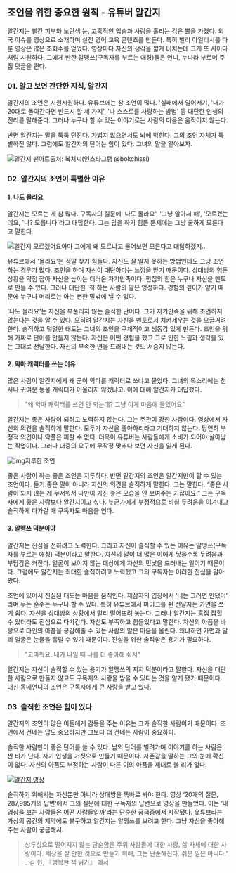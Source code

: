 ## 조언을 위한 중요한 원칙 - 유튜버 알간지

알간지는 빨간 피부와 노란색 눈, 고혹적인 입술과 사람을 홀리는 검은 뿔을 가졌다.
외국 이슈를 영상으로 소개하며 실전 영어 교육 콘텐츠를 만든다.
특히 빌리 아일리시를 다룬 영상은 많은 조회수를 얻었다.
영상마다 자신의 생각을 짧게 비치는데 그게 또 사이다처럼 시원하다.
그에게 반한 알맹쓰(구독자를 부르는 애칭)들은 언니, 누나라 부르며 주접 댓글을 떤다.

### 01. 알고 보면 간단한 지식, 알간지 
알간지의 조언은 시원시원하다.
유튜브에는 참 조언이 많다.
'실패에서 일어서기, '내가 20대로 돌아간다면 반드시 할 세 가지', '나 스스로를 사랑하는 방법' 등 대단한 인생의 진리를 말해준다.
그러나 누구나 할 수 있는 이야기로는 사람의 마음은 움직이지 않는다.


반면 알간지는 말을 툭툭 던진다.
가볍지 않으면서도 뇌에 박힌다.
그의 조언 자체가 특별하진 않다.
그럼에도 알간지의 단어는 힘이 있다.
그녀의 말을 알아보자.

![알간지 팬아트](https://blog.kakaocdn.net/dn/lLK5p/btqDL4SLetg/XrDHPfbEeTrmFUMr8RTQC1/img.png)출처: 복치씨(인스타그램 @bokchissi) 

### 02. 알간지의 조언이 특별한 이유
#### 1. 나도 몰라요

알간지는 모르는 게 참 많다.
구독자의 질문에 '나도 몰라요', '그냥 알아서 해', '모르겠는데요, '나? 모릅니다'라고 대답한다.
그는 답을 하기 힘든 문제에는 그냥 쿨하게 모른다고 말한다.


![알간지 모르겠어요](https://blog.kakaocdn.net/dn/OBAyl/btqDMGRmWOn/RC6mJUoPJ9DroYoHaYFY41/img.png)아마 그에게 왜 모르냐고 물어보면 모른다고 대답하겠지...


유튜브에서 '몰라요'는 정말 찾기 힘들다.
자신도 잘 알지 못하는 방법인데도 그냥 조언하는 경우가 많다.
조언을 하며 자신이 대단하다는 느낌을 받기 때문이다.
상대방의 힘든 상황을 약점 잡아 자신을 높이는 더러운 자기만족이다.
편집의 힘은 누구나 자신을 멘토로 만들 수 있다.
그러나 대단한 '척'하는 사람의 말은 엉성하다.
경험의 깊이가 얕기 때문에 누구나 머리로는 아는 뻔한 말밖에 낼 수 없다.

'나도 몰라요'는 자신을 부풀리지 않는 솔직한 단어다.
그가 자기만족을 위해 조언하지 않는다는 것을 알 수 있다.
오히려 알간지는 자신을 멘토로서 치켜세우는 것을 오글거려한다.
솔직하고 털털한 태도는 그녀의 조언을 구체적이고 생동감 있게 만든다.
조언을 위해 가짜로 단어를 만들지 않는다.
자신은 어떤 경험을 했고 그로 인한 느낌과 생각을 있는 그대로 전달한다.
자신의 부족한 면을 드러내는 것도 서슴지 않는다.


#### 2. 악마 캐릭터를 쓰는 이유

많은 사람이 알간지에게 왜 굳이 악마를 캐릭터로 쓰냐고 물었다.
그녀의 목소리에는 천사나 귀여운 동물 캐릭터가 어울리지 않겠냐고.
이에 대해 알간지가 대답했다.


>  "왜 악마 캐릭터를 쓰면 안 되는데? 그냥 이게 마음에 들었어요" 

알간지는 좋은 사람이 되려고 노력하지 않는다.
그는 주관이 강한 사람이다.
영상에서 자신의 의견을 솔직하게 말한다.
모두가 자신을 좋아하리라고 기대하지 않는다.
당연히 부정적 의견이나 악플은 피할 수 없다.
더욱이 유튜버는 사람들에게 소비가 되어야 살아남는 직업이다.
그러나 대중의 요구에 무작정 맞추다 보면 자신을 잃게 된다.


![img](https://blog.kakaocdn.net/dn/b9NhUh/btqDO02sfc9/tRYLgKkIqXfXUofLh8xYo1/img.png)지루한 조언

좋은 사람이 하는 좋은 조언은 지루하다.
반면 알간지의 조언은 알간지만이 할 수 있는 조언이다.
듣기 좋은 말이 아니라 자신의 의견을 솔직하게 말한다.
그는 말한다.
“좋은 사람이 되지 않는 게 무서워서 나만이 가진 좋은 모습을 안 보여주는 거잖아요.” 그는 구독자에게 좋은 사람보다 알간지이고 싶다.
누군가에게 부정적으로 비칠 두려움을 이겨내고 솔직하게 다가갈 때 구독자도 마음을 연다.


#### 3. 알맹쓰 덕분이야

알간지는 진심을 전하려고 노력한다.
그리고 자신이 솔직할 수 있는 이유는 알맹쓰(구독자를 부르는 애칭) 덕분이라고 말한다.
자신의 말이 더 많은 이에게 닿을수록 두려움과 부담감은 커진다.
얼굴이 보이지 않는 대상에게 자신의 민낯을 드러내는 일이기 때문이다.
그럼에도 알간지는 최대한 솔직하려고 노력했고 그의 구독자는 이러한 진심을 알아봤다.


조언에 있어서 진실된 태도는 마음을 움직인다.
제삼자의 입장에서 ‘너는 그러면 안됐어’ 라며 두는 훈수는 누구나 할 수 있다.
특히 유튜브에서 마이크를 쥔 전달자는 가면을 쓰기 쉽다.
자신을 상대방의 상황에서 멀리 떨어뜨려 놓는다.
그러나 알간지는 흠집 잡힐 수 있더라도 진심으로 다가간다.
자신도 부족하고 힘들었다고 말한다.
자신의 아픔을 바탕으로 타인의 아픔을 공감해줄 수 있는 사람의 말은 마음을 울린다.
왜냐하면 가면과 달리 얼굴은 눈물을 흘릴 수 있기 때문이다.
진실을 위한 솔직함은 용기가 필요하다.


>  "고마워요.
내가 나일 때 나를 더 좋아해 줘서" 

알간지는 자신이 솔직할 수 있는 용기가 알맹쓰의 지지 덕분이라고 말한다.
자신을 대단한 사람으로 만들지 않고도 구독자의 사랑을 받을 수 있다는 것을 알게 됐기 때문이다.
대신 동네언니의 조언은 구독자에게 큰 사랑을 받고 있다.

### 03. 솔직한 조언은 힘이 있다
알간지의 조언이 많은 이들에게 감동을 주는 이유는 그가 솔직한 사람이기 때문이다.
조언에서 건네는 답도 중요하지만 그보다 더 건네는 사람이 중요하다.


솔직한 사람만이 좋은 단어를 쓸 수 있다.
남의 단어를 빌려가며 이야기를 하는 사람은 싼 티가 난다.
자기 인생을 거짓으로 만들기 때문이다.
자존감을 말하는 그의 눈에 확신이 없다.
자신의 아픔도 부정하는 사람이 다른 이의 아픔을 제대로 볼 리가 없다.


[![알간지 영상](https://blog.kakaocdn.net/dn/bUHUsa/btqDL37hCq2/NpZyKREns6lk2Qosp5uGck/img.png)](https://www.youtube.com/watch?v=ETDPh4SKU-o)

솔직하기 위해서는 자신뿐만 아니라 상대방을 똑바로 봐야 한다.
영상 ‘20개의 질문, 287,995개의 답변’에서 그의 질문에 대한 구독자의 답변으로 영상을 만들었다.
이는 ‘내 영상을 보는 사람들은 어떤 사람들일까’라는 단순한 궁금증에서 시작됐다.
유튜브라는 가상의 공간의 제약에도 불구하고 알간지는 알맹쓰를 보려고 한다.
그냥 자신을 좋아해 주는 사람이 궁금해서.

>  상투성으로 떨어지지 않는 단순함은 주위 사람들에 대한 사랑, 삶 자체에 대한 사랑이다.
세상을 살 만한 것으로 만들기 위해, 그는 단순해진다.
쉬운 일은 아니다.” _ 김 현,  『행복한 책 읽기』 에서